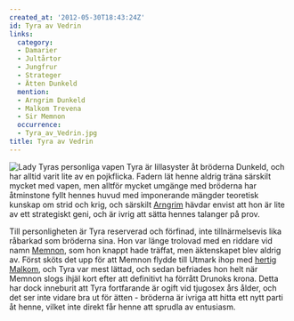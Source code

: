 ```yaml
---
created_at: '2012-05-30T18:43:24Z'
id: Tyra av Vedrin
links:
  category:
  - Damarier
  - Jultårtor
  - Jungfrur
  - Strateger
  - Ätten Dunkeld
  mention:
  - Arngrim Dunkeld
  - Malkom Trevena
  - Sir Memnon
  occurrence:
  - Tyra_av_Vedrin.jpg
title: Tyra av Vedrin
---
```


![Lady Tyras personliga vapen] Tyra är lillasyster åt bröderna Dunkeld, och har alltid varit lite av
en pojkflicka. Fadern lät henne aldrig träna särskilt mycket med vapen, men alltför mycket umgänge
med bröderna har åtminstone fyllt hennes huvud med imponerande mängder teoretisk kunskap om strid
och krig, och särskilt [Arngrim] hävdar envist att hon är lite av ett strategiskt geni, och är ivrig
att sätta hennes talanger på prov. 

Till personligheten är Tyra reserverad och förfinad, inte tillnärmelsevis lika råbarkad som bröderna
sina. Hon var länge trolovad med en riddare vid namn [Memnon], som hon knappt hade träffat, men
äktenskapet blev aldrig av. Först sköts det upp för att Memnon flydde till Utmark ihop med [hertig
Malkom], och Tyra var mest lättad, och sedan befriades hon helt när Memnon slogs ihjäl kort efter
att definitivt ha förrått Drunoks krona. Detta har dock inneburit att Tyra fortfarande är ogift vid
tjugosex års ålder, och det ser inte vidare bra ut för ätten - bröderna är ivriga att hitta ett nytt
parti åt henne, vilket inte direkt får henne att sprudla av entusiasm.

  [Lady Tyras personliga vapen]: Tyra_av_Vedrin.jpg "Lady Tyras personliga vapen"
  [Arngrim]: Arngrim_Dunkeld
  [Memnon]: Sir_Memnon
  [hertig Malkom]: Malkom_Trevena